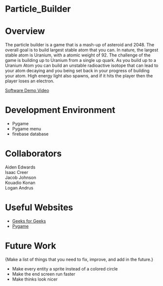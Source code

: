 # Particle_Builder

# Overview

The particle builder is a game that is a mash-up of asteroid and 2048. 
The overall goal is to build largest stable atom that you can. In nature,
the largest stable atom is Uranium, with a atomic weight of 92. The 
challenge of the game is building up to Uranium from a single up quark. As 
you build up to a Uranium Atom you can build an unstable radioactive isotope 
that can lead to your atom decaying and you being set back in your 
progress of building your atom. High energy light also spawns, and if it hits
the player then the player loses an electron.

[Software Demo Video](http://youtube.link.goes.here)

# Development Environment

* Pygame
* Pygame menu
* firebase database

# Collaborators

Aiden Edwards\
Isaac Creer\
Jacob Johnson\
Kouadio Konan\
Logan Andrus

# Useful Websites


* [Geeks for Geeks](https://www.geeksforgeeks.org/k-dimensional-tree/)
* [Pygame](http://www.pygame.org)

# Future Work

{Make a list of things that you need to fix, improve, and add in the future.}
* Make every entity a sprite instead of a colored circle 
* Make the end screen run faster
* Make thinks look nicer
